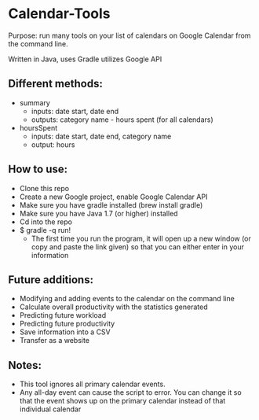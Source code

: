 # Calendar-Tools

Purpose: run many tools on your list of calendars on Google Calendar from the command line.

Written in Java, uses Gradle utilizes Google API

## Different methods:
- summary
	- inputs: date start, date end
	- outputs: category name - hours spent (for all calendars)
- hoursSpent
	- inputs: date start, date end, category name
	- output: hours

## How to use:
- Clone this repo
- Create a new Google project, enable Google Calendar API
- Make sure you have gradle installed (brew install gradle)
- Make sure you have Java 1.7 (or higher) installed
- Cd into the repo
- $ gradle -q run!
	- The first time you run the program, it will open up a new window (or copy and paste the link given) so that you can either enter in your information

## Future additions:
- Modifying and adding events to the calendar on the command line
- Calculate overall productivity with the statistics generated
- Predicting future workload
- Predicting future productivity
- Save information into a CSV
- Transfer as a website

## Notes:
- This tool ignores all primary calendar events.
- Any all-day event can cause the script to error. You can change it so that the event shows up on the primary calendar instead of that individual calendar